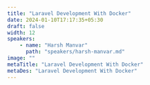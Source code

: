 ```yaml
---
title: "Laravel Development With Docker"
date: 2024-01-10T17:17:35+05:30
draft: false
width: 12
speakers:
    - name: "Harsh Manvar"
      path: "speakers/harsh-manvar.md"
image: ""
metaTitle: "Laravel Development With Docker"
metaDes: "Laravel Development With Docker"
---
```


